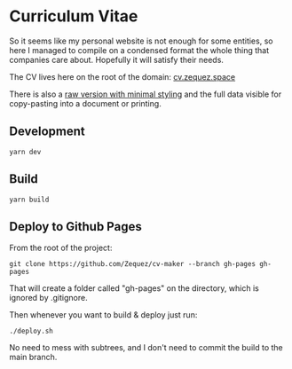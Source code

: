 # Curriculum Vitae

So it seems like my personal website is not enough for some entities,
so here I managed to compile on a condensed format the whole thing
that companies care about. Hopefully it will satisfy their needs.

The CV lives here on the root of the domain: [cv.zequez.space](https://cv.zequez.space)

There is also a [raw version with minimal styling](https://cv.zequez.space/raw) and the full data visible for copy-pasting into a document or printing.


## Development

```
yarn dev
```

## Build

```
yarn build
```

## Deploy to Github Pages

From the root of the project:

```
git clone https://github.com/Zequez/cv-maker --branch gh-pages gh-pages
```

That will create a folder called "gh-pages" on the directory, which is
ignored by .gitignore.

Then whenever you want to build & deploy just run:

```
./deploy.sh
```

No need to mess with subtrees, and I don't need to commit the build to the
main branch.
